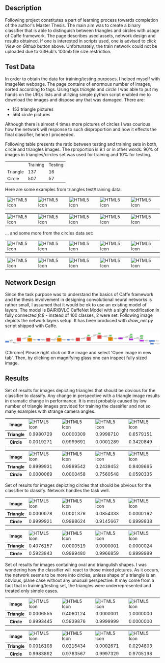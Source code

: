 ## Description
Following project constitutes a part of learning process towards
completion of the author's Master Thesis. The main aim was
to create a binary classifier that is able to distinguish between
triangles and circles with usage of Caffe framework. The page
describes used assets, network design and results obtained. If one is
interested in scripts used, one is advised to click *View on Github*
button above. Unfortunately, the train network could not be uploaded
due to GitHub's 100mb file size restriction.

## Test Data
In order to obtain the data for training/testing purposes, I helped
myself with ImageNet webpage. The page contains of enormous number
of images, sorted according to tags. Using tags *triangle* and
*circle* I was able to put my hands on the URLs lists and utilizing
simple python script enabled me to download the images and dispose
any that was damaged. There are:
* 153 triangle pictures
* 564 circle pictures

Although there is almost 4 times more pictures of circles I was courious
how the network will response to such disproportion and how it effects
the final classifier, hence I proceeded.

Following table presents the ratio between testing and training sets
in both, circle and triangles images. The rproportion is 9:1 or in other
words: 90% of images in triangles/circles set was used for training and
10% for testing.
<table>
<tr>
    <td></td>
    <td>Training</td>
    <td>Testing</td>
</tr>
<tr>
    <td>Triangle</td>
    <td>137</td>
    <td>16</td>
</tr>
<tr>
    <td>Circle</td>
    <td>507</td>
    <td>57</td>
</tr>
</table>

Here are some examples from triangles test/training data:
<table>
<tr>
    <td><img src="http://i.ehow.com/images/a07/kj/jl/use-trig-lengths-triangle-200X200.jpg" alt="HTML5 Icon" width="150" height="150"></td>
    <td><img src="http://farm1.static.flickr.com/39/76712784_26da0df72c.jpg" alt="HTML5 Icon" width="150" height="150"></td>
    <td><img src="http://i00.i.aliimg.com/photo/v0/399428786/4_Carpeted_tuffcoat_industrial_Finish_Isosceles_Right.jpg" alt="HTML5 Icon" width="150" height="150"></td>
    <td><img src="http://farm5.static.flickr.com/4081/4824471274_15976efd7c.jpg" alt="HTML5 Icon" width="150" height="150"></td>
    <td><img src="http://farm4.static.flickr.com/3309/4606465260_a3f45c6f7b.jpg" alt="HTML5 Icon" width="150" height="150"></td>
</tr>
</table>
<table>
<tr>
    <td><img src="http://www.mathexpression.com/image-files/find-obtuse-triangles.png" alt="HTML5 Icon" width="150" height="150"></td>
    <td><img src="http://farm5.static.flickr.com/4141/4900180884_48bd21089e.jpg" alt="HTML5 Icon" width="150" height="150"></td>
    <td><img src="http://farm6.static.flickr.com/5127/5242731848_53af9777e3.jpg" alt="HTML5 Icon" width="150" height="150"></td>
    <td><img src="http://wps.pearsoned.com.au/wps/media/objects/2832/2900149/_images_/ch4.jpg" alt="HTML5 Icon" width="150" height="150"></td>
    <td><img src="https://threescore.files.wordpress.com/2009/10/pizza.jpg?w=300&h=223" alt="HTML5 Icon" width="150" height="150"></td>
</tr>
</table>

... and some more from the circles data set:
<table>
<tr>
    <td><img src="http://3.bp.blogspot.com/_OPpAXbtkqCY/TKU3-04q7AI/AAAAAAAAFwM/DalSHySLZ9E/s1600/2.jpg" alt="HTML5 Icon" width="150" height="150"></td>
    <td><img src="http://farm3.static.flickr.com/2713/4355386231_1a091af42b.jpg" alt="HTML5 Icon" width="150" height="150"></td>
    <td><img src="http://www.draftingsupplies.com/977503.jpg" alt="HTML5 Icon" width="150" height="150"></td>
    <td><img src="http://farm1.static.flickr.com/35/67284992_2af6ca29c2.jpg" alt="HTML5 Icon" width="150" height="150"></td>
    <td><img src="http://farm3.static.flickr.com/2587/3939546096_d0d00a3eaa.jpg" alt="HTML5 Icon" width="150" height="150"></td>
</tr>
</table>
<table>
<tr>
    <td><img src="http://farm2.static.flickr.com/1209/4600874541_a9189a40c0.jpg" alt="HTML5 Icon" width="150" height="150"></td>
    <td><img src="http://farm4.static.flickr.com/3103/3166571262_9a68b6f33e.jpg" alt="HTML5 Icon" width="150" height="150"></td>
    <td><img src="http://farm1.static.flickr.com/67/206117477_ba79d3a8f6.jpg" alt="HTML5 Icon" width="150" height="150"></td>
    <td><img src="http://farm4.static.flickr.com/3396/4628930107_2557e868cc.jpg" alt="HTML5 Icon" width="150" height="150"></td>
    <td><img src="http://farm5.static.flickr.com/4114/4781142533_ee35684dbd.jpg" alt="HTML5 Icon" width="150" height="150"></td>
</tr>
</table>

## Network Design
Since the task purpose was to understand the basics of Caffe framework
and the thesis involvement in designing convolutional neural networks
is rather small, I assumed that it would be ok to use an existing
model of layers. The model is BAIR/BVLC CaffeNet Model with a slight
modification in fully connected *fc8* - instead of 100 classes, 2 were
set. Following image depicts the network layers setup. It has been
produced with *draw_net.py* script shipped with Caffe.

<img src="net_visualization.png" alt="HTML5 Icon">

(Chrome) Please right click on the image and select 'Open image in new
tab'. Then, by clicking on magnifying glass one can inspect fully sized
image.

## Results
Set of results for images depicting triangles that should be obvious for
the classifier to classify. Any change in perspective with a triangle
image results in dramatic change in performance. It is most probably
caused by low number of triangle images provided for training the
classifier and not so many examples with strange camera angles.
<table>
<tr>
    <th>Image</th>
    <td><img src="http://farm2.static.flickr.com/1133/638741937_fb6d083357.jpg?v=0" alt="HTML5 Icon" width="150" height="150"></td>
    <td><img src="http://farm4.static.flickr.com/3622/3362307618_590e37da12.jpg" alt="HTML5 Icon" width="150" height="150"></td>
    <td><img src="http://farm6.static.flickr.com/5261/5579646031_c7900ff6c8.jpg" alt="HTML5 Icon" width="150" height="150"></td>
    <td><img src="http://farm4.static.flickr.com/3069/2371655967_71722f1848.jpg" alt="HTML5 Icon" width="150" height="150"></td>
</tr>

<tr>
    <th>Triangle</th>
    <td>0.9980729</td>
    <td>0.0000309</td>
    <td>0.9998710</td>
    <td>0.6579151</td>
</tr>

<tr>
    <th>Circle</th>
    <td>0.0019271</td>
    <td>0.9999691</td>
    <td>0.0001289</td>
    <td>0.3420849</td>
</tr>
</table>

<table>
<tr>
    <th>Image</th>
    <td><img src="http://farm1.static.flickr.com/208/467603366_cfc237571e.jpg" alt="HTML5 Icon" width="150" height="150"></td>
    <td><img src="http://farm3.static.flickr.com/2436/3949033524_dc688743cc.jpg" alt="HTML5 Icon" width="150" height="150"></td>
    <td><img src="http://1.bp.blogspot.com/_SO_1-gB06t0/THKKKLGsZdI/AAAAAAAAD0I/EkRvobQicq8/s1600/IMGP8509.JPG" alt="HTML5 Icon" width="150" height="150"></td>
    <td><img src="http://www.kelabhk.com/CREATIVEPHOTO/ALLPHOTO/DoubleCONE.jpg" alt="HTML5 Icon" width="150" height="150"></td>
</tr>

<tr>
    <th>Triangle</th>
    <td>0.9999931</td>
    <td>0.9999542</td>
    <td>0.2439452</td>
    <td>0.9409665</td>
</tr>

<tr>
    <th>Circle</th>
    <td>0.0000069</td>
    <td>0.0000458</td>
    <td>0.7560548</td>
    <td>0.0590335</td>
</tr>
</table>

Set of results for images depicting circles that should be obvious for
the classifier to classify. Network handles the task well.

<table>
<tr>
    <th>Image</th>
    <td><img src="http://farm1.static.flickr.com/171/438599715_f0acd021ae.jpg" alt="HTML5 Icon" width="150" height="150"></td>
    <td><img src="http://farm4.static.flickr.com/3165/2949285928_8a309f9493.jpg" alt="HTML5 Icon" width="150" height="150"></td>
    <td><img src="http://farm5.static.flickr.com/4132/4999928992_4ba573a5f6.jpg" alt="HTML5 Icon" width="150" height="150"></td>
    <td><img src="http://farm4.static.flickr.com/3589/3682046286_2f760da30b.jpg" alt="HTML5 Icon" width="150" height="150"></td>
</tr>

<tr>
    <th>Triangle</th>
    <td>0.0000078</td>
    <td>0.0001376</td>
    <td>0.0854333</td>
    <td>0.0000162</td>
</tr>

<tr>
    <th>Circle</th>
    <td>0.9999921</td>
    <td>0.9998624</td>
    <td>0.9145667</td>
    <td>0.9999838</td>
</tr>
</table>

<table>
<tr>
    <th>Image</th>
    <td><img src="http://farm1.static.flickr.com/3/3723630_86371af698.jpg" alt="HTML5 Icon" width="150" height="150"></td>
    <td><img src="http://farm5.static.flickr.com/4012/4255939729_8caba9b07c.jpg" alt="HTML5 Icon" width="150" height="150"></td>
    <td><img src="http://farm3.static.flickr.com/2729/4212306542_fc3f65d4d0.jpg" alt="HTML5 Icon" width="150" height="150"></td>
    <td><img src="http://farm5.static.flickr.com/4004/4295748814_5c3554c22e.jpg" alt="HTML5 Icon" width="150" height="150"></td>
</tr>

<tr>
    <th>Triangle</th>
    <td>0.4076157</td>
    <td>0.0000519</td>
    <td>0.0000001</td>
    <td>0.0000024</td>
</tr>

<tr>
    <th>Circle</th>
    <td>0.5923843</td>
    <td>0.9999480</td>
    <td>0.9966859</td>
    <td>0.9999999</td>
</tr>
</table>

Set of results for images containing oval and triangulish shapes. I
was wondering how the classifier will react to those mixed pictures.
As it occurs, the network seems to be more into circles, unless shape
of a triangle is an obvious, plane case without any unusual perspective.
It may come from a fact that in training/testing set, the triangles
were underrepresented and treated only simple cases.
<table>
<tr>
    <th>Image</th>
    <td><img src="http://farm4.static.flickr.com/3243/3367977848_136586004a.jpg" alt="HTML5 Icon" width="150" height="150"></td>
    <td><img src="http://farm2.static.flickr.com/1329/4603472286_cd8b9521ac.jpg" alt="HTML5 Icon" width="150" height="150"></td>
    <td><img src="http://farm4.static.flickr.com/3442/3356045299_718107585e.jpg" alt="HTML5 Icon" width="150" height="150"></td>
    <td><img src="https://s-media-cache-ak0.pinimg.com/736x/46/ef/3b/46ef3be35e81e6acf4570d39bf488420.jpg" alt="HTML5 Icon" width="150" height="150"></td>
</tr>

<tr>
    <th>Triangle</th>
    <td>0.0006555</td>
    <td>0.4060124</td>
    <td>0.0000001</td>
    <td>1.0000000</td>
</tr>
<tr>
    <th>Circle</th>
    <td>0.9993445</td>
    <td>0.5939876</td>
    <td>0.9999999</td>
    <td>0.0000000</td>
</tr>
</table>

<table>
<tr>
    <th>Image</th>
    <td><img src="http://farm6.static.flickr.com/5028/5619935182_a0763fb8bf.jpg" alt="HTML5 Icon" width="150" height="150"></td>
    <td><img src="http://araischool.up.seesaa.net/image/109.jpg" alt="HTML5 Icon" width="150" height="150"></td>
    <td><img src="http://www.uh.edu/engines/icosahedron.jpg" alt="HTML5 Icon" width="150" height="150"></td>
    <td><img src="http://farm5.static.flickr.com/4127/5199584958_a7043537d9.jpg" alt="HTML5 Icon" width="150" height="150"></td>
</tr>
<tr>
    <th>Triangle</th>
    <td>0.0016108</td>
    <td>0.0216434</td>
    <td>0.0002671</td>
    <td>0.0294803</td>
</tr>
<tr>
    <th>Circle</th>
    <td>0.9983892</td>
    <td>0.9783567</td>
    <td>0.9997329</td>
    <td>0.9705198</td>
</tr>
</table>